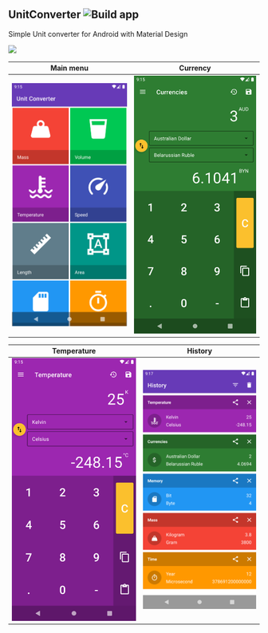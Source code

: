 UnitConverter ![Build app](https://github.com/nevack/UnitConverter/workflows/Build%20app/badge.svg)
-------------
Simple Unit converter for Android with Material Design

<a href="https://play.google.com/store/apps/details?id=dev.nevack.unitconverter" target="_blank">
<img src="https://play.google.com/intl/en_us/badges/static/images/badges/en_badge_web_generic.png" width=258 />
</a>

| Main menu                              | Currency                                 |
|----------------------------------------|------------------------------------------|
| ![Categories](.github/images/main.png) | ![Currency](.github/images/currency.png) |

| Temperature                                    | History                                |
|------------------------------------------------|----------------------------------------|
| ![Temperature](.github/images/temperature.png) | ![History](.github/images/history.png) |
